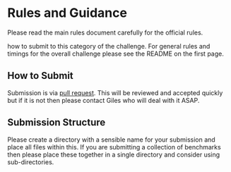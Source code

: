 # Rules and Guidance

Please read the main rules document carefully for the official rules. 

how to submit to this category of the challenge. For general rules and timings for the overall challenge please see the README on the first page.

## How to Submit 

Submission is via [pull request](https://help.github.com/articles/creating-a-pull-request/). This will be reviewed and accepted quickly but if it is not then please contact Giles who will deal with it ASAP. 


## Submission Structure

Please create a directory with a sensible name for your submission and place all files within this. If you are submitting a collection of benchmarks then please place these together in a single directory and consider using sub-directories.

